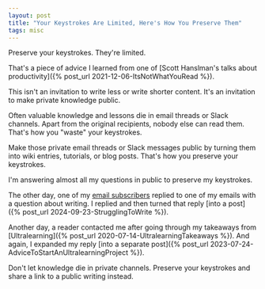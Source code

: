 ```yaml
---
layout: post
title: "Your Keystrokes Are Limited, Here's How You Preserve Them"
tags: misc
---
```


Preserve your keystrokes. They're limited.

That's a piece of advice I learned from one of [Scott Hanslman's talks about productivity]({% post_url 2021-12-06-ItsNotWhatYouRead %}).

This isn't an invitation to write less or write shorter content. It's an invitation to make private knowledge public.

Often valuable knowledge and lessons die in email threads or Slack channels. Apart from the original recipients, nobody else can read them. That's how you "waste" your keystrokes.

Make those private email threads or Slack messages public by turning them into wiki entries, tutorials, or blog posts. That's how you preserve your keystrokes.

I'm answering almost all my questions in public to preserve my keystrokes.

The other day, one of my <a href="https://imcsarag.gumroad.com/l/fridaylinks" target="_blank" rel="noopener noreferrer">email subscribers</a> replied to one of my emails with a question about writing. I replied and then turned that reply [into a post]({% post_url 2024-09-23-StrugglingToWrite %}).

Another day, a reader contacted me after going through my takeaways from [Ultralearning]({% post_url 2020-07-14-UltralearningTakeaways %}). And again, I expanded my reply [into a separate post]({% post_url 2023-07-24-AdviceToStartAnUltralearningProject %}).

Don't let knowledge die in private channels. Preserve your keystrokes and share a link to a public writing instead.
